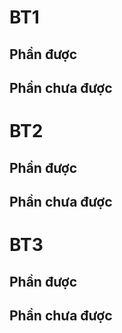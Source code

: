 # BT1
## Phần được

## Phần chưa được

# BT2
## Phần được

## Phần chưa được

# BT3
## Phần được

## Phần chưa được
